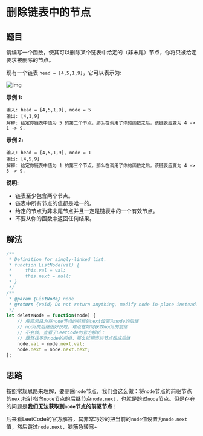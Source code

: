 # 删除链表中的节点
## 题目
请编写一个函数，使其可以删除某个链表中给定的（非末尾）节点，你将只被给定要求被删除的节点。

现有一个链表 ``head = [4,5,1,9]``，它可以表示为:

![img](https://assets.leetcode-cn.com/aliyun-lc-upload/uploads/2019/01/19/237_example.png)

**示例 1:**
```
输入: head = [4,5,1,9], node = 5
输出: [4,1,9]
解释: 给定你链表中值为 5 的第二个节点，那么在调用了你的函数之后，该链表应变为 4 -> 1 -> 9.
```

**示例 2:**
```
输入: head = [4,5,1,9], node = 1
输出: [4,5,9]
解释: 给定你链表中值为 1 的第三个节点，那么在调用了你的函数之后，该链表应变为 4 -> 5 -> 9.
```

**说明:**
- 链表至少包含两个节点。
- 链表中所有节点的值都是唯一的。
- 给定的节点为非末尾节点并且一定是链表中的一个有效节点。
- 不要从你的函数中返回任何结果。

## 解法
```js
/**
 * Definition for singly-linked list.
 * function ListNode(val) {
 *     this.val = val;
 *     this.next = null;
 * }
 */
/**
 * @param {ListNode} node
 * @return {void} Do not return anything, modify node in-place instead.
 */
let deleteNode = function(node) {
    // 解题思路为将node节点的前继的next设置为node的后继
    // node的后继很好获取，难点在如何获取node的前继
    // 不会做，查看了LeetCode的官方解析：
    // 既然找不到node的前继，那么就把当前节点改成后继
    node.val = node.next.val;
    node.next = node.next.next;
};
```
## 思路

按照常规思路来理解，要删除``node``节点，我们会这么做：将``node``节点的前驱节点的``next``指针指向``node``节点的后继节点``node.next``，也就是跨过``node``节点。但是存在的问题是**我们无法获取到``node``节点的前驱节点**！

后来看LeetCode的官方解答，其非常巧妙的把当前的``node``值设置为``node.next``值，然后跳过``node.next``，脑筋急转弯~

